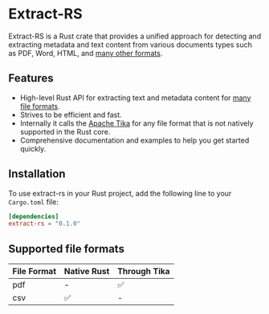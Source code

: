 # Extract-RS

Extract-RS is a Rust crate that provides a unified approach for detecting and extracting metadata and text content from
various documents
types such as PDF, Word, HTML, and [many other formats](#supported-file-formats).

## Features

* High-level Rust API for extracting text and metadata content for [many file formats](#supported-file-formats).
* Strives to be efficient and fast.
* Internally it calls the [Apache Tika](https://tika.apache.org/) for any file format that is not natively supported in the Rust core.
* Comprehensive documentation and examples to help you get started quickly.

## Installation

To use extract-rs in your Rust project, add the following line to your `Cargo.toml` file:

```toml
[dependencies]
extract-rs = "0.1.0"
```

## Supported file formats

| File Format | Native Rust | Through Tika | 
|-------------|-------------|--------------| 
| pdf         | -           | ✅            |
| csv         | ✅           | -            |